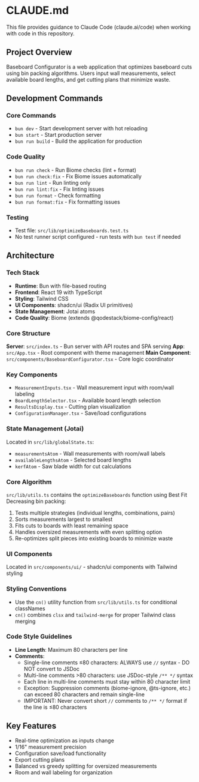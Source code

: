 # CLAUDE.md

This file provides guidance to Claude Code (claude.ai/code) when working with code in this repository.

## Project Overview

Baseboard Configurator is a web application that optimizes baseboard cuts using bin packing algorithms. Users input wall measurements, select available board lengths, and get cutting plans that minimize waste.

## Development Commands

### Core Commands
- `bun dev` - Start development server with hot reloading
- `bun start` - Start production server
- `bun run build` - Build the application for production

### Code Quality
- `bun run check` - Run Biome checks (lint + format)
- `bun run check:fix` - Fix Biome issues automatically
- `bun run lint` - Run linting only
- `bun run lint:fix` - Fix linting issues
- `bun run format` - Check formatting
- `bun run format:fix` - Fix formatting issues

### Testing
- Test file: `src/lib/optimizeBaseboards.test.ts`
- No test runner script configured - run tests with `bun test` if needed

## Architecture

### Tech Stack
- **Runtime**: Bun with file-based routing
- **Frontend**: React 19 with TypeScript
- **Styling**: Tailwind CSS
- **UI Components**: shadcn/ui (Radix UI primitives)
- **State Management**: Jotai atoms
- **Code Quality**: Biome (extends @qodestack/biome-config/react)

### Core Structure

**Server**: `src/index.ts` - Bun server with API routes and SPA serving
**App**: `src/App.tsx` - Root component with theme management
**Main Component**: `src/components/BaseboardConfigurator.tsx` - Core logic coordinator

### Key Components
- `MeasurementInputs.tsx` - Wall measurement input with room/wall labeling
- `BoardLengthSelector.tsx` - Available board length selection
- `ResultsDisplay.tsx` - Cutting plan visualization
- `ConfigurationManager.tsx` - Save/load configurations

### State Management (Jotai)
Located in `src/lib/globalState.ts`:
- `measurementsAtom` - Wall measurements with room/wall labels
- `availableLengthsAtom` - Selected board lengths
- `kerfAtom` - Saw blade width for cut calculations

### Core Algorithm
`src/lib/utils.ts` contains the `optimizeBaseboards` function using Best Fit Decreasing bin packing:
1. Tests multiple strategies (individual lengths, combinations, pairs)
2. Sorts measurements largest to smallest
3. Fits cuts to boards with least remaining space
4. Handles oversized measurements with even splitting option
5. Re-optimizes split pieces into existing boards to minimize waste

### UI Components
Located in `src/components/ui/` - shadcn/ui components with Tailwind styling

### Styling Conventions
- Use the `cn()` utility function from `src/lib/utils.ts` for conditional classNames
- `cn()` combines `clsx` and `tailwind-merge` for proper Tailwind class merging

### Code Style Guidelines
- **Line Length**: Maximum 80 characters per line
- **Comments**:
  - Single-line comments ≤80 characters: ALWAYS use `//` syntax - DO NOT convert to JSDoc
  - Multi-line comments >80 characters: use JSDoc-style `/** */` syntax
  - Each line in multi-line comments must stay within 80 character limit
  - Exception: Suppression comments (biome-ignore, @ts-ignore, etc.) can exceed 80 characters and remain single-line
  - IMPORTANT: Never convert short `//` comments to `/** */` format if the line is ≤80 characters

## Key Features
- Real-time optimization as inputs change
- 1/16" measurement precision
- Configuration save/load functionality
- Export cutting plans
- Balanced vs greedy splitting for oversized measurements
- Room and wall labeling for organization